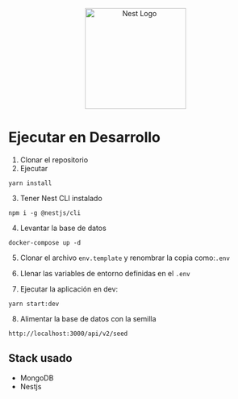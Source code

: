 <p align="center">
  <a href="http://nestjs.com/" target="blank"><img src="https://nestjs.com/img/logo-small.svg" width="200" alt="Nest Logo" /></a>
</p>

# Ejecutar en Desarrollo

1. Clonar el repositorio
2. Ejecutar
```
yarn install
```

3. Tener Nest CLI instalado
```
npm i -g @nestjs/cli
```

4. Levantar la base de datos
```
docker-compose up -d
```

5. Clonar el archivo ```env.template``` y renombrar la copia como:```.env```

6. Llenar las variables de entorno definidas en el ```.env```

7. Ejecutar la aplicación en dev:
```
yarn start:dev
```

8. Alimentar la base de datos con la semilla
```
http://localhost:3000/api/v2/seed
```

## Stack usado
* MongoDB
* Nestjs